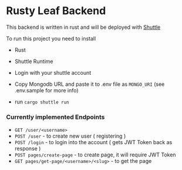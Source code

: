 # Rusty Leaf Backend

This backend is written in rust and will be deployed with [Shuttle](https://shuttle.rs)

To run this project you need to install
- Rust
- Shuttle Runtime

- Login with your shuttle account
- Copy Mongodb URL and paste it to .env file as `MONGO_URI` (see .env.sample for more info)
- run `cargo shuttle run`


### Currently implemented Endpoints
- `GET /user/<username>` 
- `POST /user` - to create new user ( registering )
- `POST /login` - to login into the account ( gets JWT Token back as response )
- `POST pages/create-page` - to create page, it will require JWT Token
- `GET pages/get-page/<username>/<slug>` - to get the page

